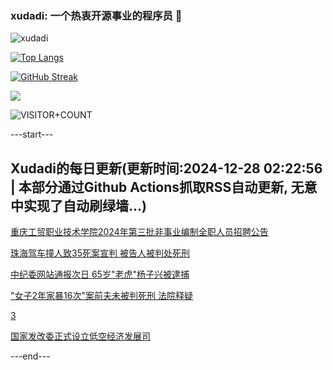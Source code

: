 ### xudadi: 一个热衷开源事业的程序员 👋

![xudadi](https://github-readme-stats-git-masterorgs-github-readme-stats-team.vercel.app/api?username=xudadi)

[![Top Langs](https://github-readme-stats.vercel.app/api/top-langs/?username=xudadi)](https://github.com/anuraghazra/github-readme-stats)

[![GitHub Streak](https://streak-stats.demolab.com?user=xudadi&locale=zh_Hans)](https://git.io/streak-stats)

![](https://raw.githubusercontent.com/xudadi/xudadi/main/assets/github-contribution-grid-snake.svg)

![VISITOR+COUNT](https://komarev.com/ghpvc/?username=xudadi&label=VISITOR+COUNT)


---start---

## Xudadi的每日更新(更新时间:2024-12-28 02:22:56 | 本部分通过Github Actions抓取RSS自动更新, 无意中实现了自动刷绿墙...)

[重庆工贸职业技术学院2024年第三批非事业编制全职人员招聘公告](https://www.gongkaoleida.com/article/2247655)

[珠海驾车撞人致35死案宣判 被告人被判处死刑](https://m.163.com/news/article/JKEKBNM5000189PS.html)

[中纪委网站通报次日 65岁"老虎"杨子兴被逮捕](https://m.163.com/news/article/JKEDJUOT055040N3.html)

["女子2年家暴16次"案前夫未被判死刑 法院释疑](https://m.163.com/news/article/JKECQDOC0001899O.html)

[3](https://m.163.com/touch/news/sub/domestic)

[国家发改委正式设立低空经济发展司](https://m.163.com/news/article/JKE7DPHF0534A4SC.html)

---end---
